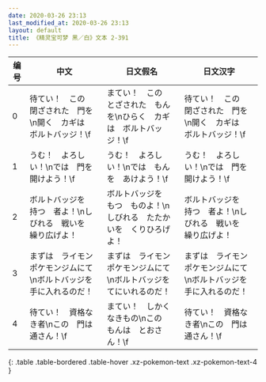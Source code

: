```yaml
---
date: 2020-03-26 23:13
last_modified_at: 2020-03-26 23:13
layout: default
title: 《精灵宝可梦 黑／白》文本 2-391
---
```

| 编号 | 中文 | 日文假名 | 日文汉字 |
| ---- | ---- | ---- | --- |
| 0 | 待てい！　この　閉ざされた　門を\n開く　カギは　ボルトバッジ！\f | まてい！　この　とざされた　もんを\nひらく　カギは　ボルトバッジ！\f | 待てい！　この　閉ざされた　門を\n開く　カギは　ボルトバッジ！\f |
| 1 | うむ！　よろしい！\nでは　門を　開けよう！\f | うむ！　よろしい！\nでは　もんを　あけよう！\f | うむ！　よろしい！\nでは　門を　開けよう！\f |
| 2 | ボルトバッジを　持つ　者よ！\nしびれる　戦いを　繰り広げよ！ | ボルトバッジを　もつ　ものよ！\nしびれる　たたかいを　くりひろげよ！ | ボルトバッジを　持つ　者よ！\nしびれる　戦いを　繰り広げよ！ |
| 3 | まずは　ライモン　ポケモンジムにて\nボルトバッジを　手に入れるのだ！ | まずは　ライモン　ポケモンジムにて\nボルトバッジを　てにいれるのだ！ | まずは　ライモン　ポケモンジムにて\nボルトバッジを　手に入れるのだ！ |
| 4 | 待てい！　資格なき者\nこの　門は　通さん！\f | まてい！　しかく　なきもの\nこの　もんは　とおさん！\f | 待てい！　資格なき者\nこの　門は　通さん！\f |
{: .table .table-bordered .table-hover .xz-pokemon-text .xz-pokemon-text-4 }